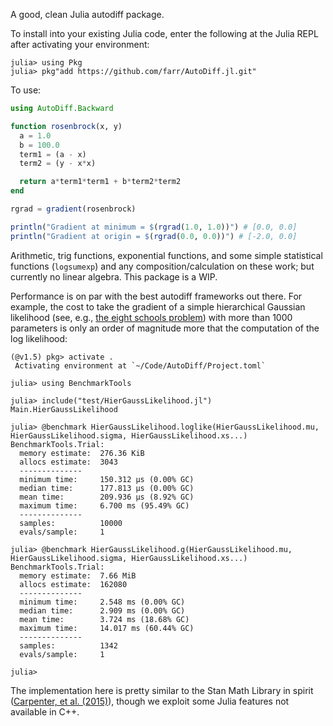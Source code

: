 A good, clean Julia autodiff package.

To install into your existing Julia code, enter the following at the Julia REPL after activating your environment:

```juliarepl
julia> using Pkg
julia> pkg"add https://github.com/farr/AutoDiff.jl.git"
```

To use:

```julia
using AutoDiff.Backward

function rosenbrock(x, y)
  a = 1.0
  b = 100.0
  term1 = (a - x)
  term2 = (y - x*x)

  return a*term1*term1 + b*term2*term2
end

rgrad = gradient(rosenbrock)

println("Gradient at minimum = $(rgrad(1.0, 1.0))") # [0.0, 0.0]
println("Gradient at origin = $(rgrad(0.0, 0.0))") # [-2.0, 0.0]
```

Arithmetic, trig functions, exponential functions, and some simple statistical
functions (`logsumexp`) and any composition/calculation on these work; but
currently no linear algebra.  This package is a WIP.

Performance is on par with the best autodiff frameworks out there.  For example, the cost to take the gradient of a simple hierarchical Gaussian likelihood (see, e.g., [the eight schools problem](https://statmodeling.stat.columbia.edu/2014/01/21/everything-need-know-bayesian-statistics-learned-eight-schools/)) with more than 1000 parameters is only an order of magnitude more that the computation of the log likelihood:

```julia-repl
(@v1.5) pkg> activate .
 Activating environment at `~/Code/AutoDiff/Project.toml`

julia> using BenchmarkTools

julia> include("test/HierGaussLikelihood.jl")
Main.HierGaussLikelihood

julia> @benchmark HierGaussLikelihood.loglike(HierGaussLikelihood.mu, HierGaussLikelihood.sigma, HierGaussLikelihood.xs...)
BenchmarkTools.Trial:
  memory estimate:  276.36 KiB
  allocs estimate:  3043
  --------------
  minimum time:     150.312 μs (0.00% GC)
  median time:      177.813 μs (0.00% GC)
  mean time:        209.936 μs (8.92% GC)
  maximum time:     6.700 ms (95.49% GC)
  --------------
  samples:          10000
  evals/sample:     1

julia> @benchmark HierGaussLikelihood.g(HierGaussLikelihood.mu, HierGaussLikelihood.sigma, HierGaussLikelihood.xs...)
BenchmarkTools.Trial:
  memory estimate:  7.66 MiB
  allocs estimate:  162080
  --------------
  minimum time:     2.548 ms (0.00% GC)
  median time:      2.909 ms (0.00% GC)
  mean time:        3.724 ms (18.68% GC)
  maximum time:     14.017 ms (60.44% GC)
  --------------
  samples:          1342
  evals/sample:     1

julia>
```

The implementation here is pretty similar to the Stan Math Library in spirit ([Carpenter, et al. (2015)](https://arxiv.org/abs/1509.07164)), though we exploit some Julia features not available in C++.
